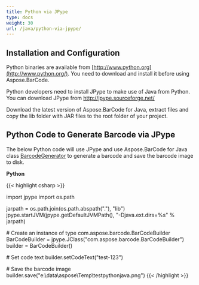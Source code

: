 ```yaml
---
title: Python via JPype
type: docs
weight: 30
url: /java/python-via-jpype/
---
```


## **Installation and Configuration**
Python binaries are available from [http://www.python.org](http://www.python.org/). You need to download and install it before using Aspose.BarCode.

Python developers need to install JPype to make use of Java from Python. You can download JPype from <http://jpype.sourceforge.net/>

Download the latest version of Aspose.BarCode for Java, extract files and copy the lib folder with JAR files to the root folder of your project. 
## **Python Code to Generate Barcode via JPype**
The below Python code will use JPype and use Aspose.BarCode for Java class [BarcodeGenerator]() to generate a barcode and save the barcode image to disk.

**Python**

{{< highlight csharp >}}

 import jpype
 import os.path
 
 jarpath = os.path.join(os.path.abspath("."), "lib")
 jpype.startJVM(jpype.getDefaultJVMPath(), "-Djava.ext.dirs=%s" % jarpath)
 
 \# Create an instance of type com.aspose.barcode.BarCodeBuilder 
 BarCodeBuilder = jpype.JClass("com.aspose.barcode.BarCodeBuilder")
 builder = BarCodeBuilder()
 
 \# Set code text
 builder.setCodeText("test-123")
 
 \# Save the barcode image
 builder.save("e:\\data\\aspose\\Temp\\testpythonjava.png")
{{< /highlight >}}
